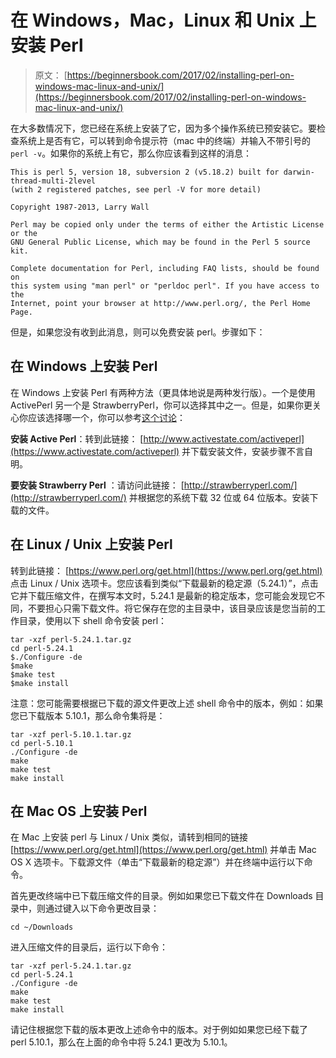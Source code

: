 # 在 Windows，Mac，Linux 和 Unix 上安装 Perl

> 原文： [https://beginnersbook.com/2017/02/installing-perl-on-windows-mac-linux-and-unix/](https://beginnersbook.com/2017/02/installing-perl-on-windows-mac-linux-and-unix/)

在大多数情况下，您已经在系统上安装了它，因为多个操作系统已预安装它。要检查系统上是否有它，可以转到命令提示符（mac 中的终端）并输入不带引号的`perl -v`。如果你的系统上有它，那么你应该看到这样的消息：

```
This is perl 5, version 18, subversion 2 (v5.18.2) built for darwin-thread-multi-2level
(with 2 registered patches, see perl -V for more detail)

Copyright 1987-2013, Larry Wall

Perl may be copied only under the terms of either the Artistic License or the
GNU General Public License, which may be found in the Perl 5 source kit.

Complete documentation for Perl, including FAQ lists, should be found on
this system using "man perl" or "perldoc perl". If you have access to the
Internet, point your browser at http://www.perl.org/, the Perl Home Page.
```

但是，如果您没有收到此消息，则可以免费安装 perl。步骤如下：

## 在 Windows 上安装 Perl

在 Windows 上安装 Perl 有两种​​方法（更具体地说是两种发行版）。一个是使用 ActivePerl 另一个是 StrawberryPerl，你可以选择其中之一。但是，如果你更关心你应该选择哪一个，你可以参考[这个讨论](https://stackoverflow.com/questions/3365518/should-i-choose-activeperl-or-strawberry-perl-for-windows)：

**安装 Active Perl**：转到此链接： [http://www.activestate.com/activeperl](https://www.activestate.com/activeperl) 并下载安装文件，安装步骤不言自明。

**要安装 Strawberry Perl** ：请访问此链接： [http://strawberryperl.com/](http://strawberryperl.com/) 并根据您的系统下载 32 位或 64 位版本。安装下载的文件。

## 在 Linux / Unix 上安装 Perl

转到此链接： [https://www.perl.org/get.html](https://www.perl.org/get.html) 点击 Linux / Unix 选项卡。您应该看到类似“下载最新的稳定源（5.24.1）”，点击它并下载压缩文件，在撰写本文时，5.24.1 是最新的稳定版本，您可能会发现它不同，不要担心只需下载文件。将它保存在您的主目录中，该目录应该是您当前的工作目录，使用以下 shell 命令安装 perl：

```
tar -xzf perl-5.24.1.tar.gz
cd perl-5.24.1
$./Configure -de
$make
$make test
$make install
```

注意：您可能需要根据已下载的源文件更改上述 shell 命令中的版本，例如：如果您已下载版本 5.10.1，那么命令集将是：

```
tar -xzf perl-5.10.1.tar.gz
cd perl-5.10.1
./Configure -de
make
make test
make install
```

## 在 Mac OS 上安装 Perl

在 Mac 上安装 perl 与 Linux / Unix 类似，请转到相同的链接 [https://www.perl.org/get.html](https://www.perl.org/get.html) 并单击 Mac OS X 选项卡。下载源文件（单击“下载最新的稳定源”）并在终端中运行以下命令。

首先更改终端中已下载压缩文件的目录。例如如果您已下载文件在 Downloads 目录中，则通过键入以下命令更改目录：

```
cd ~/Downloads
```

进入压缩文件的目录后，运行以下命令：

```
tar -xzf perl-5.24.1.tar.gz
cd perl-5.24.1
./Configure -de
make
make test
make install
```

请记住根据您下载的版本更改上述命令中的版本。对于例如如果您已经下载了 perl 5.10.1，那么在上面的命令中将 5.24.1 更改为 5.10.1。